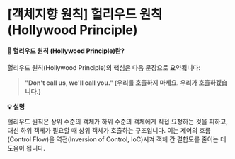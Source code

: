 # \[객체지향 원칙] 헐리우드 원칙(Hollywood Principle)

#### 🌟 **헐리우드 원칙 (Hollywood Principle)란?**

헐리우드 원칙(Hollywood Principle)의 핵심은 다음 문장으로 요약됩니다:

> **"Don't call us, we'll call you." (우리를 호출하지 마세요. 우리가 호출하겠습니다.)**

**💡 설명**

헐리우드 원칙은 상위 수준의 객체가 하위 수준의 객체에게 직접 요청하는 것을 피하고, 대신 하위 객체가 필요할 때 상위 객체가 호출하는 구조입니다. 이는 제어의 흐름(Control Flow)을 역전(Inversion of Control, IoC)시켜 객체 간 결합도를 줄이는 데 도움이 됩니다.
